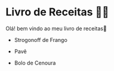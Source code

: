 # Livro de Receitas :man_cook:

Olá! bem vindo ao meu livro de receitas:wave:

- Strogonoff de Frango

- Pavê

- Bolo de Cenoura

  

